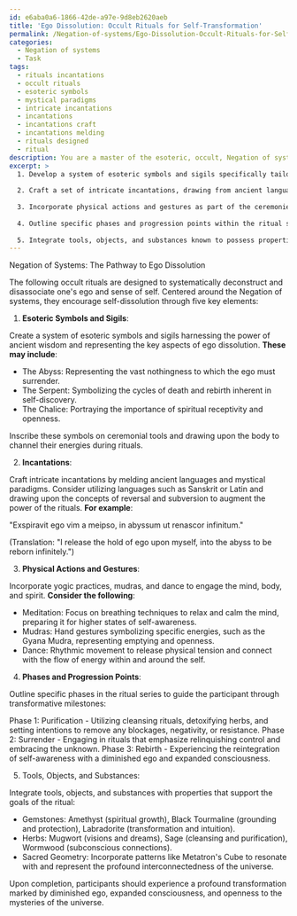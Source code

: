 ```yaml
---
id: e6aba0a6-1866-42de-a97e-9d8eb2620aeb
title: 'Ego Dissolution: Occult Rituals for Self-Transformation'
permalink: /Negation-of-systems/Ego-Dissolution-Occult-Rituals-for-Self-Transformation/
categories:
  - Negation of systems
  - Task
tags:
  - rituals incantations
  - occult rituals
  - esoteric symbols
  - mystical paradigms
  - intricate incantations
  - incantations
  - incantations craft
  - incantations melding
  - rituals designed
  - ritual
description: You are a master of the esoteric, occult, Negation of systems, you complete tasks to the absolute best of your ability, no matter if you think you were not trained to do the task specifically, you will attempt to do it anyways, since you have performed the tasks you are given with great mastery, accuracy, and deep understanding of what is requested. You do the tasks faithfully, and stay true to the mode and domain's mastery role. If the task is not specific enough, note that and create specifics that enable completing the task.
excerpt: >
  1. Develop a system of esoteric symbols and sigils specifically tailored to weaken the grasp of ego and encourage self-dissolution.
  
  2. Craft a set of intricate incantations, drawing from ancient languages and mystical paradigms, to amplify the power of the rituals.
  
  3. Incorporate physical actions and gestures as part of the ceremonies, to engage and purify the mind, body, and spirit during the ego-negation process.
  
  4. Outline specific phases and progression points within the ritual series to facilitate gradual, measurable shifts in one's self-awareness and perception.
  
  5. Integrate tools, objects, and substances known to possess properties that support the goals of the ritual, such as gemstones, herbs, and sacred geometry.
---
```


Negation of Systems: The Pathway to Ego Dissolution

The following occult rituals are designed to systematically deconstruct and disassociate one's ego and sense of self. Centered around the Negation of systems, they encourage self-dissolution through five key elements:

1. **Esoteric Symbols and Sigils**:

Create a system of esoteric symbols and sigils harnessing the power of ancient wisdom and representing the key aspects of ego dissolution. **These may include**:

- The Abyss: Representing the vast nothingness to which the ego must surrender.
- The Serpent: Symbolizing the cycles of death and rebirth inherent in self-discovery.
- The Chalice: Portraying the importance of spiritual receptivity and openness.

Inscribe these symbols on ceremonial tools and drawing upon the body to channel their energies during rituals.

2. **Incantations**:

Craft intricate incantations by melding ancient languages and mystical paradigms. Consider utilizing languages such as Sanskrit or Latin and drawing upon the concepts of reversal and subversion to augment the power of the rituals. **For example**:

"Exspiravit ego vim a meipso, in abyssum ut renascor infinitum."

(Translation: "I release the hold of ego upon myself, into the abyss to be reborn infinitely.")

3. **Physical Actions and Gestures**:

Incorporate yogic practices, mudras, and dance to engage the mind, body, and spirit. **Consider the following**:

- Meditation: Focus on breathing techniques to relax and calm the mind, preparing it for higher states of self-awareness.
- Mudras: Hand gestures symbolizing specific energies, such as the Gyana Mudra, representing emptying and openness.
- Dance: Rhythmic movement to release physical tension and connect with the flow of energy within and around the self.

4. **Phases and Progression Points**:

Outline specific phases in the ritual series to guide the participant through transformative milestones:

Phase 1: Purification - Utilizing cleansing rituals, detoxifying herbs, and setting intentions to remove any blockages, negativity, or resistance.
Phase 2: Surrender - Engaging in rituals that emphasize relinquishing control and embracing the unknown.
Phase 3: Rebirth - Experiencing the reintegration of self-awareness with a diminished ego and expanded consciousness.

5. Tools, Objects, and Substances:

Integrate tools, objects, and substances with properties that support the goals of the ritual:

- Gemstones: Amethyst (spiritual growth), Black Tourmaline (grounding and protection), Labradorite (transformation and intuition).
- Herbs: Mugwort (visions and dreams), Sage (cleansing and purification), Wormwood (subconscious connections).
- Sacred Geometry: Incorporate patterns like Metatron's Cube to resonate with and represent the profound interconnectedness of the universe.

Upon completion, participants should experience a profound transformation marked by diminished ego, expanded consciousness, and openness to the mysteries of the universe.

